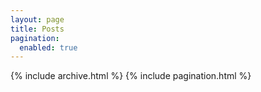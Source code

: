 ```yaml
---
layout: page
title: Posts
pagination:
  enabled: true
---
```


{% include archive.html %}
{% include pagination.html %}
